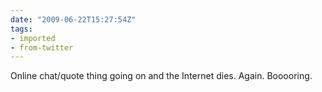 ```yaml
---
date: "2009-06-22T15:27:54Z"
tags:
- imported
- from-twitter
---
```

Online chat/quote thing going on and the Internet dies. Again. Booooring.
